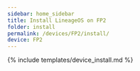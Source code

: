 ```yaml
---
sidebar: home_sidebar
title: Install LineageOS on FP2
folder: install
permalink: /devices/FP2/install/
device: FP2
---
```

{% include templates/device_install.md %}
